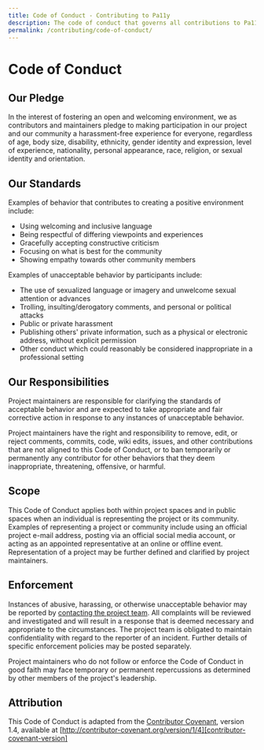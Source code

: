 ```yaml
---
title: Code of Conduct - Contributing to Pa11y
description: The code of conduct that governs all contributions to Pa11y projects.
permalink: /contributing/code-of-conduct/
---
```



# Code of Conduct


## Our Pledge

In the interest of fostering an open and welcoming environment, we as contributors and maintainers pledge to making participation in our project and our community a harassment-free experience for everyone, regardless of age, body size, disability, ethnicity, gender identity and expression, level of experience, nationality, personal appearance, race, religion, or sexual identity and orientation.


## Our Standards

Examples of behavior that contributes to creating a positive environment include:

  - Using welcoming and inclusive language
  - Being respectful of differing viewpoints and experiences
  - Gracefully accepting constructive criticism
  - Focusing on what is best for the community
  - Showing empathy towards other community members

Examples of unacceptable behavior by participants include:

  - The use of sexualized language or imagery and unwelcome sexual attention or advances
  - Trolling, insulting/derogatory comments, and personal or political attacks
  - Public or private harassment
  - Publishing others' private information, such as a physical or electronic address, without explicit permission
  - Other conduct which could reasonably be considered inappropriate in a professional setting


## Our Responsibilities

Project maintainers are responsible for clarifying the standards of acceptable behavior and are expected to take appropriate and fair corrective action in response to any instances of unacceptable behavior.

Project maintainers have the right and responsibility to remove, edit, or reject comments, commits, code, wiki edits, issues, and other contributions that are not aligned to this Code of Conduct, or to ban temporarily or permanently any contributor for other behaviors that they deem inappropriate, threatening, offensive, or harmful.


## Scope

This Code of Conduct applies both within project spaces and in public spaces when an individual is representing the project or its community. Examples of representing a project or community include using an official project e-mail address, posting via an official social media account, or acting as an appointed representative at an online or offline event. Representation of a project may be further defined and clarified by project maintainers.


## Enforcement

Instances of abusive, harassing, or otherwise unacceptable behavior may be reported by [contacting the project team][contact]. All complaints will be reviewed and investigated and will result in a response that is deemed necessary and appropriate to the circumstances. The project team is obligated to maintain confidentiality with regard to the reporter of an incident. Further details of specific enforcement policies may be posted separately.

Project maintainers who do not follow or enforce the Code of Conduct in good faith may face temporary or permanent repercussions as determined by other members of the project's leadership.


## Attribution

This Code of Conduct is adapted from the [Contributor Covenant][contributor-covenant], version 1.4, available at [http://contributor-covenant.org/version/1/4][contributor-covenant-version]



[contact]: /contact/
[contributor-covenant]: http://contributor-covenant.org
[contributor-covenant-version]: http://contributor-covenant.org/version/1/4/
